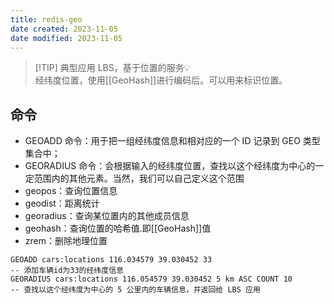 ```yaml
---
title: redis-geo
date created: 2023-11-05
date modified: 2023-11-05
---
```


> [!TIP] 典型应用 LBS，基于位置的服务💡  
>  经纬度位置，使用[[GeoHash]]进行编码后。可以用来标识位置。

## 命令

- GEOADD 命令：用于把一组经纬度信息和相对应的一个 ID 记录到 GEO 类型集合中；
- GEORADIUS 命令：会根据输入的经纬度位置，查找以这个经纬度为中心的一定范围内的其他元素。当然，我们可以自己定义这个范围
- geopos：查询位置信息
- geodist：距离统计
- georadius：查询某位置内的其他成员信息
- geohash：查询位置的哈希值.即[[GeoHash]]值
- zrem：删除地理位置

```shell
GEOADD cars:locations 116.034579 39.030452 33
-- 添加车辆id为33的经纬度信息
GEORADIUS cars:locations 116.054579 39.030452 5 km ASC COUNT 10
-- 查找以这个经纬度为中心的 5 公里内的车辆信息，并返回给 LBS 应用
```
